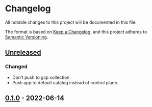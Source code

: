# Changelog

All notable changes to this project will be documented in this file.

The format is based on [Keep a Changelog](https://keepachangelog.com/en/1.0.0/),
and this project adheres to [Semantic Versioning](https://semver.org/spec/v2.0.0.html).

## [Unreleased]

### Changed

- Don't push to gcp collection.
- Push app to default catalog instead of control plane.

## [0.1.0] - 2022-06-14

[Unreleased]: https://github.com/giantswarm/workload-identity-operator-gcp/compare/v0.1.0...HEAD
[0.1.0]: https://github.com/giantswarm/workload-identity-operator-gcp/releases/tag/v0.1.0
